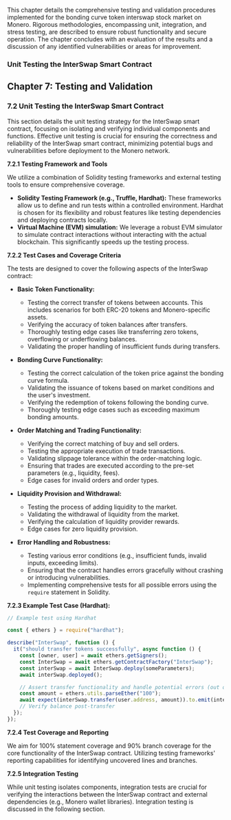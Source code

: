 
This chapter details the comprehensive testing and validation procedures implemented for the bonding curve token interswap stock market on Monero.  Rigorous methodologies, encompassing unit, integration, and stress testing, are described to ensure robust functionality and secure operation.  The chapter concludes with an evaluation of the results and a discussion of any identified vulnerabilities or areas for improvement.


### Unit Testing the InterSwap Smart Contract

## Chapter 7: Testing and Validation

### 7.2 Unit Testing the InterSwap Smart Contract

This section details the unit testing strategy for the InterSwap smart contract, focusing on isolating and verifying individual components and functions.  Effective unit testing is crucial for ensuring the correctness and reliability of the InterSwap smart contract, minimizing potential bugs and vulnerabilities before deployment to the Monero network.

**7.2.1 Testing Framework and Tools**

We utilize a combination of Solidity testing frameworks and external testing tools to ensure comprehensive coverage.

* **Solidity Testing Framework (e.g., Truffle, Hardhat):** These frameworks allow us to define and run tests within a controlled environment.  Hardhat is chosen for its flexibility and robust features like testing dependencies and deploying contracts locally.
* **Virtual Machine (EVM) simulation:** We leverage a robust EVM simulator to simulate contract interactions without interacting with the actual blockchain.  This significantly speeds up the testing process.

**7.2.2 Test Cases and Coverage Criteria**

The tests are designed to cover the following aspects of the InterSwap contract:

* **Basic Token Functionality:**
    * Testing the correct transfer of tokens between accounts.  This includes scenarios for both ERC-20 tokens and Monero-specific assets.
    * Verifying the accuracy of token balances after transfers.
    * Thoroughly testing edge cases like transferring zero tokens, overflowing or underflowing balances.
    * Validating the proper handling of insufficient funds during transfers.

* **Bonding Curve Functionality:**
    * Testing the correct calculation of the token price against the bonding curve formula.
    * Validating the issuance of tokens based on market conditions and the user's investment.
    * Verifying the redemption of tokens following the bonding curve.
    * Thoroughly testing edge cases such as exceeding maximum bonding amounts.


* **Order Matching and Trading Functionality:**
    * Verifying the correct matching of buy and sell orders.
    * Testing the appropriate execution of trade transactions.
    * Validating slippage tolerance within the order-matching logic.
    * Ensuring that trades are executed according to the pre-set parameters (e.g., liquidity, fees).
    * Edge cases for invalid orders and order types.

* **Liquidity Provision and Withdrawal:**
    * Testing the process of adding liquidity to the market.
    * Validating the withdrawal of liquidity from the market.
    * Verifying the calculation of liquidity provider rewards.
    * Edge cases for zero liquidity provision.


* **Error Handling and Robustness:**
    * Testing various error conditions (e.g., insufficient funds, invalid inputs, exceeding limits).
    * Ensuring that the contract handles errors gracefully without crashing or introducing vulnerabilities.
    * Implementing comprehensive tests for all possible errors using the `require` statement in Solidity.


**7.2.3 Example Test Case (Hardhat):**

```javascript
// Example test using Hardhat

const { ethers } = require("hardhat");

describe("InterSwap", function () {
  it("should transfer tokens successfully", async function () {
    const [owner, user] = await ethers.getSigners();
    const InterSwap = await ethers.getContractFactory("InterSwap");
    const interSwap = await InterSwap.deploy(someParameters);
    await interSwap.deployed();

    // Assert transfer functionality and handle potential errors (out of gas, etc.)
    const amount = ethers.utils.parseEther("100");
    await expect(interSwap.transfer(user.address, amount)).to.emit(interSwap, "Transfer");
    // Verify balance post-transfer
  });
});
```

**7.2.4 Test Coverage and Reporting**

We aim for 100% statement coverage and 90% branch coverage for the core functionality of the InterSwap contract. Utilizing testing frameworks' reporting capabilities for identifying uncovered lines and branches.

**7.2.5 Integration Testing**

While unit testing isolates components, integration tests are crucial for verifying the interactions between the InterSwap contract and external dependencies (e.g., Monero wallet libraries).  Integration testing is discussed in the following section.


